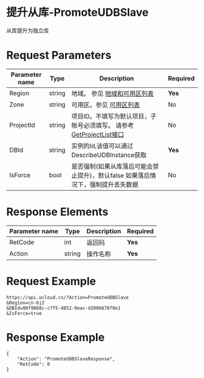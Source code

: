 # 提升从库-PromoteUDBSlave

从库提升为独立库

# Request Parameters
|Parameter name|Type|Description|Required|
|---|---|---|---|
|Region|string|地域。 参见 [地域和可用区列表](api/summary/regionlist)|**Yes**|
|Zone|string|可用区。参见 [可用区列表](api/summary/regionlist)|No|
|ProjectId|string|项目ID。不填写为默认项目，子帐号必须填写。 请参考[GetProjectList接口](api/summary/get_project_list)|No|
|DBId|string|实例的Id,该值可以通过DescribeUDBInstance获取|**Yes**|
|IsForce|bool|是否强制(如果从库落后可能会禁止提升)，默认false 如果落后情况下，强制提升丢失数据|No|

# Response Elements
|Parameter name|Type|Description|Required|
|---|---|---|---|
|RetCode|int|返回码|**Yes**|
|Action|string|操作名称|**Yes**|

# Request Example
```
https://api.ucloud.cn/?Action=PromoteUDBSlave
&Region=cn-bj2
&DBId=00f9868c-c7f5-4852-9eac-d200b678f0e1
&IsForce=true                             
```

# Response Example
```
{
    "Action": "PromoteUDBSlaveResponse", 
    "RetCode": 0
}
```

